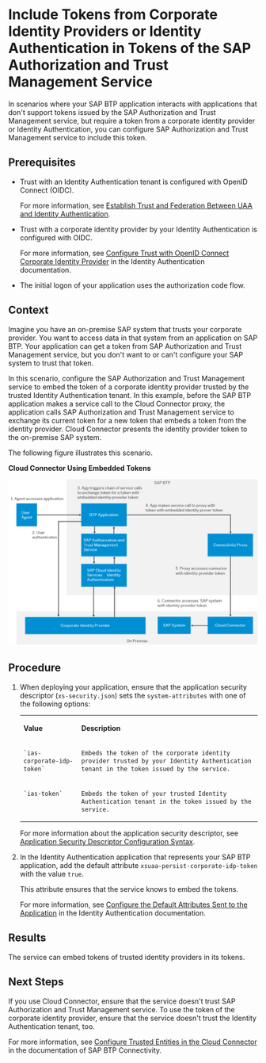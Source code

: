 <!-- loio8dc480a09e77437580cf0d85b82dbe8e -->

# Include Tokens from Corporate Identity Providers or Identity Authentication in Tokens of the SAP Authorization and Trust Management Service

In scenarios where your SAP BTP application interacts with applications that don't support tokens issued by the SAP Authorization and Trust Management service, but require a token from a corporate identity provider or Identity Authentication, you can configure SAP Authorization and Trust Management service to include this token.



<a name="loio8dc480a09e77437580cf0d85b82dbe8e__prereq_rn1_zzp_nwb"/>

## Prerequisites

-   Trust with an Identity Authentication tenant is configured with OpenID Connect \(OIDC\).

    For more information, see [Establish Trust and Federation Between UAA and Identity Authentication](../50-administration-and-ops/establish-trust-and-federation-between-uaa-and-identity-authentication-161f8f0.md).

-   Trust with a corporate identity provider by your Identity Authentication is configured with OIDC.

    For more information, see [Configure Trust with OpenID Connect Corporate Identity Provider](https://help.sap.com/docs/IDENTITY_AUTHENTICATION/6d6d63354d1242d185ab4830fc04feb1/8ff83a12bbb8491c9558d635d6bbb287.html) in the Identity Authentication documentation.

-   The initial logon of your application uses the authorization code flow.




<a name="loio8dc480a09e77437580cf0d85b82dbe8e__context_emz_zzp_nwb"/>

## Context

Imagine you have an on-premise SAP system that trusts your corporate provider. You want to access data in that system from an application on SAP BTP. Your application can get a token from SAP Authorization and Trust Management service, but you don't want to or can't configure your SAP system to trust that token.

In this scenario, configure the SAP Authorization and Trust Management service to embed the token of a corporate identity provider trusted by the trusted Identity Authentication tenant. In this example, before the SAP BTP application makes a service call to the Cloud Connector proxy, the application calls SAP Authorization and Trust Management service to exchange its current token for a new token that embeds a token from the identity provider. Cloud Connector presents the identity provider token to the on-premise SAP system.

The following figure illustrates this scenario.

  
  
**Cloud Connector Using Embedded Tokens**

 

![](images/embedded-idp-token_55063cb.png)



<a name="loio8dc480a09e77437580cf0d85b82dbe8e__steps_xcn_b1q_nwb"/>

## Procedure

1.  When deploying your application, ensure that the application security descriptor \(`xs-security.json`\) sets the `system-attributes` with one of the following options:


    <table>
    <tr>
    <th valign="top">

    Value


    
    </th>
    <th valign="top">

    Description


    
    </th>
    </tr>
    <tr>
    <td valign="top">
    
        `ias-corporate-idp-token`


    
    </td>
    <td valign="top">
    
        Embeds the token of the corporate identity provider trusted by your Identity Authentication tenant in the token issued by the service.


    
    </td>
    </tr>
    <tr>
    <td valign="top">
    
        `ias-token`


    
    </td>
    <td valign="top">
    
        Embeds the token of your trusted Identity Authentication tenant in the token issued by the service.


    
    </td>
    </tr>
    </table>
    
    For more information about the application security descriptor, see [Application Security Descriptor Configuration Syntax](application-security-descriptor-configuration-syntax-517895a.md).

2.  In the Identity Authentication application that represents your SAP BTP application, add the default attribute `xsuaa-persist-corporate-idp-token` with the value `true`.

    This attribute ensures that the service knows to embed the tokens.

    For more information, see [Configure the Default Attributes Sent to the Application](https://help.sap.com/docs/IDENTITY_AUTHENTICATION/6d6d63354d1242d185ab4830fc04feb1/a2f1e4692e7d4379ab82144ab309e7b3.html) in the Identity Authentication documentation.




<a name="loio8dc480a09e77437580cf0d85b82dbe8e__result_cgh_t4q_nwb"/>

## Results

The service can embed tokens of trusted identity providers in its tokens.



<a name="loio8dc480a09e77437580cf0d85b82dbe8e__postreq_gln_t4q_nwb"/>

## Next Steps

If you use Cloud Connector, ensure that the service doesn't trust SAP Authorization and Trust Management service. To use the token of the corporate identity provider, ensure that the service doesn't trust the Identity Authentication tenant, too.

For more information, see [Configure Trusted Entities in the Cloud Connector](https://help.sap.com/docs/CP_CONNECTIVITY/cca91383641e40ffbe03bdc78f00f681/a4ee70f0274248f8bbc7594179ef948d.html#configure-trusted-entities-in-the-cloud-connector) in the documentation of SAP BTP Connectivity.


